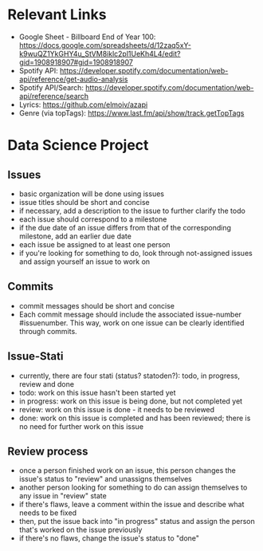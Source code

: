 # Relevant Links
- Google Sheet - Billboard End of Year 100: https://docs.google.com/spreadsheets/d/12zaq5xY-k9wuQZ1YkGHY4u_StVM8iklc2pl1UeKh4L4/edit?gid=1908918907#gid=1908918907
- Spotify API: https://developer.spotify.com/documentation/web-api/reference/get-audio-analysis
- Spotify API/Search: https://developer.spotify.com/documentation/web-api/reference/search
- Lyrics: https://github.com/elmoiv/azapi
- Genre (via topTags): https://www.last.fm/api/show/track.getTopTags

# Data Science Project

## Issues
- basic organization will be done using issues
- issue titles should be short and concise
- if necessary, add a description to the issue to further clarify the todo
- each issue should correspond to a milestone
- if the due date of an issue differs from that of the corresponding milestone, add an earlier due date
- each issue be assigned to at least one person
- if you're looking for something to do, look through not-assigned issues and assign yourself an issue to work on

## Commits
- commit messages should be short and concise
- Each commit message should include the associated issue-number #issuenumber. This way, work on one issue can be clearly identified through commits.

## Issue-Stati
- currently, there are four stati (status? statoden?): todo, in progress, review and done
- todo: work on this issue hasn't been started yet
- in progress: work on this issue is being done, but not completed yet
- review: work on this issue is done - it needs to be reviewed
- done: work on this issue is completed and has been reviewed; there is no need for further work on this issue

## Review process
- once a person finished work on an issue, this person changes the issue's status to "review" and unassigns themselves
- another person looking for something to do can assign themselves to any issue in "review" state
- if there's flaws, leave a comment within the issue and describe what needs to be fixed
- then, put the issue back into "in progress" status and assign the person that's worked on the issue previously
- if there's no flaws, change the issue's status to "done"
